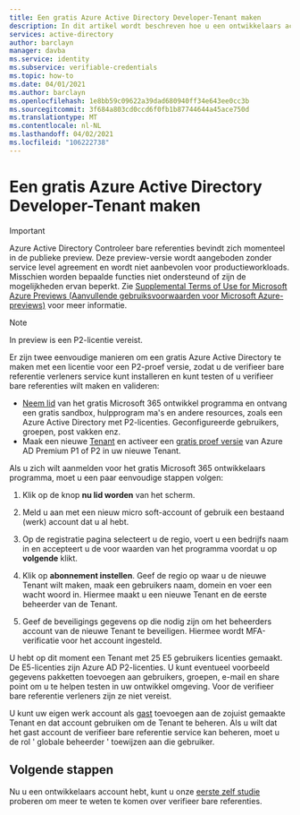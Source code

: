```yaml
---
title: Een gratis Azure Active Directory Developer-Tenant maken
description: In dit artikel wordt beschreven hoe u een ontwikkelaars account maakt
services: active-directory
author: barclayn
manager: davba
ms.service: identity
ms.subservice: verifiable-credentials
ms.topic: how-to
ms.date: 04/01/2021
ms.author: barclayn
ms.openlocfilehash: 1e8bb59c09622a39dad680940ff34e643ee0cc3b
ms.sourcegitcommit: 3f684a803cd0ccd6f0fb1b87744644a45ace750d
ms.translationtype: MT
ms.contentlocale: nl-NL
ms.lasthandoff: 04/02/2021
ms.locfileid: "106222738"
---
```

# <a name="how-to-create-a-free-azure-active-directory-developer-tenant"></a>Een gratis Azure Active Directory Developer-Tenant maken

> [!IMPORTANT]
> Azure Active Directory Controleer bare referenties bevindt zich momenteel in de publieke preview.
> Deze preview-versie wordt aangeboden zonder service level agreement en wordt niet aanbevolen voor productieworkloads. Misschien worden bepaalde functies niet ondersteund of zijn de mogelijkheden ervan beperkt. Zie [Supplemental Terms of Use for Microsoft Azure Previews (Aanvullende gebruiksvoorwaarden voor Microsoft Azure-previews)](https://azure.microsoft.com/support/legal/preview-supplemental-terms/) voor meer informatie.

> [!NOTE]
> In preview is een P2-licentie vereist. 

Er zijn twee eenvoudige manieren om een gratis Azure Active Directory te maken met een licentie voor een P2-proef versie, zodat u de verifieer bare referentie verleners service kunt installeren en kunt testen of u verifieer bare referenties wilt maken en valideren:

- [Neem lid](https://aka.ms/o365devprogram) van het gratis Microsoft 365 ontwikkel programma en ontvang een gratis sandbox, hulpprogram ma's en andere resources, zoals een Azure Active Directory met P2-licenties. Geconfigureerde gebruikers, groepen, post vakken enz.
- Maak een nieuwe [Tenant](https://docs.microsoft.com/azure/active-directory/develop/quickstart-create-new-tenant) en activeer een [gratis proef versie](https://azure.microsoft.com/trial/get-started-active-directory/) van Azure AD Premium P1 of P2 in uw nieuwe Tenant.

Als u zich wilt aanmelden voor het gratis Microsoft 365 ontwikkelaars programma, moet u een paar eenvoudige stappen volgen:

1. Klik op de knop **nu lid worden** van het scherm.

2. Meld u aan met een nieuw micro soft-account of gebruik een bestaand (werk) account dat u al hebt.

3. Op de registratie pagina selecteert u de regio, voert u een bedrijfs naam in en accepteert u de voor waarden van het programma voordat u op **volgende** klikt.

4. Klik op **abonnement instellen**. Geef de regio op waar u de nieuwe Tenant wilt maken, maak een gebruikers naam, domein en voer een wacht woord in. Hiermee maakt u een nieuwe Tenant en de eerste beheerder van de Tenant.

5. Geef de beveiligings gegevens op die nodig zijn om het beheerders account van de nieuwe Tenant te beveiligen. Hiermee wordt MFA-verificatie voor het account ingesteld.


U hebt op dit moment een Tenant met 25 E5 gebruikers licenties gemaakt. De E5-licenties zijn Azure AD P2-licenties. U kunt eventueel voorbeeld gegevens pakketten toevoegen aan gebruikers, groepen, e-mail en share point om u te helpen testen in uw ontwikkel omgeving. Voor de verifieer bare referentie verleners zijn ze niet vereist.

U kunt uw eigen werk account als [gast](https://docs.microsoft.com/azure/active-directory/b2b/b2b-quickstart-add-guest-users-portal.md) toevoegen aan de zojuist gemaakte Tenant en dat account gebruiken om de Tenant te beheren. Als u wilt dat het gast account de verifieer bare referentie service kan beheren, moet u de rol ' globale beheerder ' toewijzen aan die gebruiker.

## <a name="next-steps"></a>Volgende stappen

Nu u een ontwikkelaars account hebt, kunt u onze [eerste zelf studie](get-started-verifiable-credentials.md) proberen om meer te weten te komen over verifieer bare referenties.